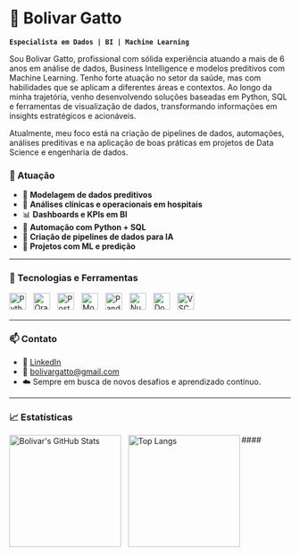 # 🎲 Bolivar Gatto

**`Especialista em Dados | BI | Machine Learning`**

Sou Bolivar Gatto, profissional com sólida experiência atuando a mais de 6 anos em análise de dados, Business Intelligence e modelos preditivos com Machine Learning. Tenho forte atuação no setor da saúde, mas com habilidades que se aplicam a diferentes áreas e contextos. Ao longo da minha trajetória, venho desenvolvendo soluções baseadas em Python, SQL e ferramentas de visualização de dados, transformando informações em insights estratégicos e acionáveis.

Atualmente, meu foco está na criação de pipelines de dados, automações, análises preditivas e na aplicação de boas práticas em projetos de Data Science e engenharia de dados.

### 💼 Atuação

- 🧠 **Modelagem de dados preditivos**
- 🏥 **Análises clínicas e operacionais em hospitais**
- 📊 **Dashboards e KPIs em BI**
- 🔁 **Automação com Python + SQL**
- 🧬 **Criação de pipelines de dados para IA**
- 🤖 **Projetos com ML e predição**

---

### 🧰 Tecnologias e Ferramentas

<img align="left" alt="Python" title="Python" width="30px" style="padding-right:10px;" src="https://cdn.jsdelivr.net/gh/devicons/devicon/icons/python/python-original.svg"/>
<img align="left" alt="Oracle SQL" title="Oracle SQL" width="30px" style="padding-right:10px;" src="https://cdn.jsdelivr.net/gh/devicons/devicon/icons/oracle/oracle-original.svg"/>
<img align="left" alt="PostgreSQL" title="PostgreSQL" width="30px" style="padding-right:10px;" src="https://cdn.jsdelivr.net/gh/devicons/devicon/icons/postgresql/postgresql-original.svg"/>
<img align="left" alt="MongoDB" title="MongoDB" width="30px" style="padding-right:10px;" src="https://cdn.jsdelivr.net/gh/devicons/devicon/icons/mongodb/mongodb-original.svg"/>
<img align="left" alt="Pandas" title="Pandas" width="30px" style="padding-right:10px;" src="https://cdn.jsdelivr.net/gh/devicons/devicon/icons/pandas/pandas-original.svg"/>
<img align="left" alt="Numpy" title="Numpy" width="30px" style="padding-right:10px;" src="https://cdn.jsdelivr.net/gh/devicons/devicon/icons/numpy/numpy-original.svg"/>
<img align="left" alt="Docker" title="Docker" width="30px" style="padding-right:10px;" src="https://cdn.jsdelivr.net/gh/devicons/devicon/icons/docker/docker-original.svg"/>
<img align="left" alt="VSCode" title="VSCode" width="30px" style="padding-right:10px;" src="https://cdn.jsdelivr.net/gh/devicons/devicon/icons/vscode/vscode-original.svg"/>

<br/><br/>

---


### 📫 Contato

- 💼 [LinkedIn](https://www.linkedin.com/in/bolívar-gatto-73280b127)
- 📧 bolivargatto@gmail.com
- ☁️ Sempre em busca de novos desafios e aprendizado contínuo.

---


### 📈 Estatísticas

<p align="left">
  <img align="left" alt="Bolivar's GitHub Stats" height="200" style="padding-right: 10px;" src="https://github-readme-stats.vercel.app/api?username=bola1318&show_icons=true&theme=radical&include_all_commits=true&locale=pt-br"/>
  ####<img align="left" alt="Top Langs" height="200" src="https://github-readme-stats.vercel.app/api/top-langs/?username=bola1318&theme=radical&layout=compact&langs_count=6"/>


</p>

